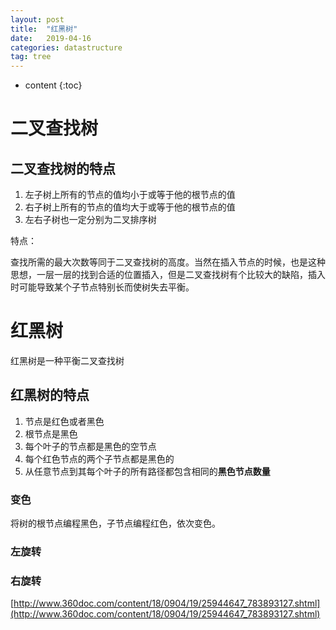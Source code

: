 ```yaml
---
layout: post
title:  "红黑树"
date:   2019-04-16
categories: datastructure
tag: tree
---
```


* content
{:toc}


# 二叉查找树 #

## 二叉查找树的特点 ##

1. 左子树上所有的节点的值均小于或等于他的根节点的值
2. 右子树上所有的节点的值均大于或等于他的根节点的值
3. 左右子树也一定分别为二叉排序树

特点：

查找所需的最大次数等同于二叉查找树的高度。当然在插入节点的时候，也是这种思想，一层一层的找到合适的位置插入，但是二叉查找树有个比较大的缺陷，插入时可能导致某个子节点特别长而使树失去平衡。

# 红黑树 # 

红黑树是一种平衡二叉查找树

## 红黑树的特点 ##

1. 节点是红色或者黑色
2. 根节点是黑色
3. 每个叶子的节点都是黑色的空节点
4. 每个红色节点的两个子节点都是黑色的
5. 从任意节点到其每个叶子的所有路径都包含相同的**黑色节点数量**

### 变色 ###
将树的根节点编程黑色，子节点编程红色，依次变色。

### 左旋转 ###


### 右旋转 ###

[http://www.360doc.com/content/18/0904/19/25944647_783893127.shtml](http://www.360doc.com/content/18/0904/19/25944647_783893127.shtml)

